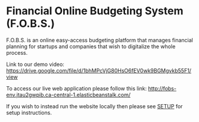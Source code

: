 # Financial Online Budgeting System (F.O.B.S.)

F.O.B.S. is an online easy-access budgeting platform that manages financial planning for startups and companies that wish to digitalize the whole process.

Link to our demo video:
https://drive.google.com/file/d/1bhMPcVjG80HsO6fEV0wk9BGMgvkb55F1/view

To access our live web application please follow this link:
http://fobs-env.jtau2gwpib.ca-central-1.elasticbeanstalk.com/

If you wish to instead run the website locally then please see [SETUP](SETUP.md) for setup instructions.

